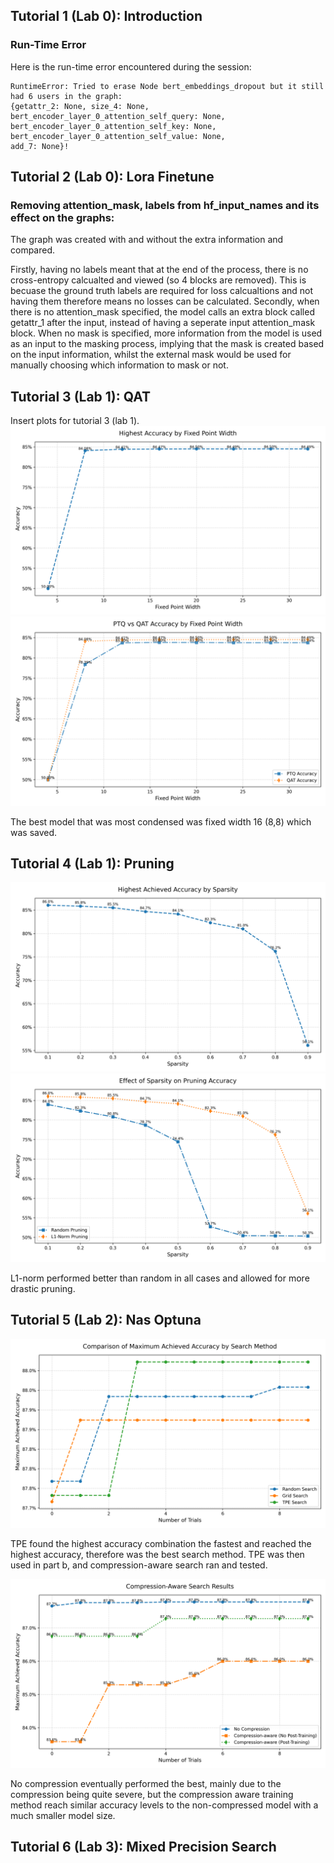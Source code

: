 ## Tutorial 1 (Lab 0): Introduction

### Run-Time Error
Here is the run-time error encountered during the session:

```plaintext
RuntimeError: Tried to erase Node bert_embeddings_dropout but it still had 6 users in the graph: 
{getattr_2: None, size_4: None, bert_encoder_layer_0_attention_self_query: None, 
bert_encoder_layer_0_attention_self_key: None, bert_encoder_layer_0_attention_self_value: None, 
add_7: None}!
```

## Tutorial 2 (Lab 0): Lora Finetune

### Removing attention_mask, labels from hf_input_names and its effect on the graphs:
The graph was created with and without the extra information and compared.

Firstly, having no labels meant that at the end of the process, there is no cross-entropy calcualted and viewed (so 4 blocks are removed). This is becuase the ground truth labels are required for loss calcualtions and not having them therefore means no losses can be calculated. Secondly, when there is no attention_mask specified, the model calls an extra block called getattr_1 after the input, instead of having a seperate input attention_mask block. When no mask is specified, more information from the model is used as an input to the masking process, implying that the mask is created based on the input information, whilst the external mask would be used for manually choosing which information to mask or not.


## Tutorial 3 (Lab 1): QAT
Insert plots for tutorial 3 (lab 1).
![Fixed point width vs highest achieved accuracy](fixed_point_width_vs_accuracy.png) 
![PTQ and QAT comparison vs highest achieved accuracy](ptq_vs_qat_accuracy.png) 

The best model that was most condensed was fixed width 16 (8,8) which was saved.


## Tutorial 4 (Lab 1): Pruning
![Sparsity vs highest achieved accuracy](highest_accuracy_by_sparsity.png) 
![Random vs L1-Norm comparison](pruning_accuracy_by_sparsity.png) 

L1-norm performed better than random in all cases and allowed for more drastic pruning.


## Tutorial 5 (Lab 2): Nas Optuna
![Random vs Grid vs TPE search method comparison](combined_optuna_results.png) 

TPE found the highest accuracy combination the fastest and reached the highest accuracy, therefore was the best search method.
TPE was then used in part b, and compression-aware search ran and tested.

![Effects of compression and post-compression fine-tuning](compression_aware_results.png) 

No compression eventually performed the best, mainly due to the compression being quite severe, but the compression aware training method reach similar accuracy levels to the non-compressed model with a much smaller model size.

## Tutorial 6 (Lab 3): Mixed Precision Search




